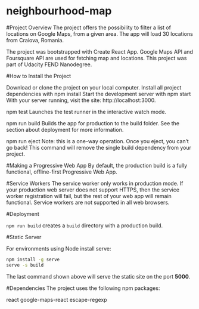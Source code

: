 # neighbourhood-map

#Project Overview
The project offers the possibility to filter a list of locations on Google Maps, from a given area.
The app will load 30 locations from Craiova, Romania. 

The project was bootstrapped with Create React App. 
Google Maps API and Foursquare API are used for fetching map and locations.
This project was part of Udacity FEND Nanodegree.

#How to Install the Project

Download or clone the project on your local computer.
Install all project dependencies with npm install
Start the development server with npm start
With your server running, visit the site: http://localhost:3000.

npm test
Launches the test runner in the interactive watch mode.

npm run build
Builds the app for production to the build folder.
See the section about deployment for more information.

npm run eject
Note: this is a one-way operation. Once you eject, you can’t go back! This command will remove the single build dependency from your project.

#Making a Progressive Web App
By default, the production build is a fully functional, offline-first Progressive Web App. 

#Service Workers
The service worker only works in production mode. 
If your production web server does not support HTTPS, then the service worker registration will fail, but the rest of your web app will remain functional.
Service workers are not supported in all web browsers. 

#Deployment

`npm run build` creates a `build` directory with a production build.

#Static Server

For environments using Node install serve:
```sh
npm install -g serve
serve -s build
```
The last command shown above will serve the static site on the port **5000**.

#Dependencies
The project uses the following npm packages:

react
google-maps-react
escape-regexp
